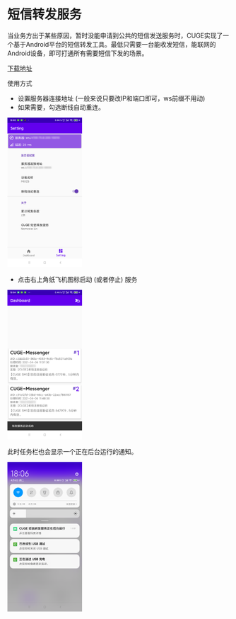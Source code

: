 # 短信转发服务

当业务方出于某些原因，暂时没能申请到公共的短信发送服务时，CUGE实现了一个基于Android平台的短信转发工具。最低只需要一台能收发短信，能联网的Android设备，即可打通所有需要短信下发的场景。

[下载地址](https://nemesiss-1255798866.cos.ap-guangzhou.myqcloud.com/CUGE/MessengerRelayer.apk)

使用方式

* 设置服务器连接地址 (一般来说只要改IP和端口即可，ws前缀不用动)
* 如果需要，勾选断线自动重连。

<img src="./server/messenger.assets/setting.png" alt="setting" style="zoom: 33%;" />

* 点击右上角纸飞机图标启动 (或者停止) 服务

<img src="./server/messenger.assets/main.png" alt="main" style="zoom: 33%;" />

此时任务栏也会显示一个正在后台运行的通知。

<img src="./server/messenger.assets/taskbar.png" alt="taskbar" style="zoom: 33%;" />